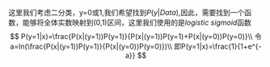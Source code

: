 这里我们考虑二分类，y=0或1,我们希望找到$P(y|Data)$,因此，需要找到一个函数，能够将全体实数映射到(0,1)区间，这里我们使用的是$logistic\ sigmoid$函数
$$
P(y=1|x)=\frac{P(x|(y=1))P(y=1)}{P(x|(y=1))P(y=1)+P(x|(y=0))P(y=0)}\\
令a=ln(\frac{P(x|(y=1))P(y=1)}{P(x|(y=0))P(y=0)})\\
即P(y=1|x)=\frac{1}{1+e^{-a}}
$$